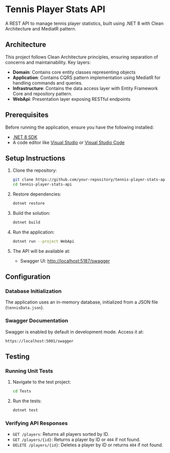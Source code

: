 # Tennis Player Stats API

A REST API to manage tennis player statistics, built using .NET 8 with Clean Architecture and MediatR pattern.

## Architecture

This project follows Clean Architecture principles, ensuring separation of concerns and maintainability. Key layers:

- **Domain**: Contains core entity classes representing objects
- **Application**: Contains CQRS pattern implementation using MediatR for handling commands and queries.
- **Infrastructure**: Contains the data access layer with Entity Framework Core and repository pattern.
- **WebApi**: Presentation layer exposing RESTful endpoints

## Prerequisites

Before running the application, ensure you have the following installed:

- [.NET 8 SDK](https://dotnet.microsoft.com/download/dotnet/8.0)
- A code editor like [Visual Studio](https://visualstudio.microsoft.com/) or [Visual Studio Code](https://code.visualstudio.com/)

## Setup Instructions

1. Clone the repository:

   ```bash
   git clone https://github.com/your-repository/tennis-player-stats-api.git
   cd tennis-player-stats-api
   ```

2. Restore dependencies:

   ```bash
   dotnet restore
   ```

3. Build the solution:

   ```bash
   dotnet build
   ```

4. Run the application:

   ```bash
   dotnet run --project WebApi
   ```

5. The API will be available at:

   - Swagger UI: [http://localhost:5187/swagger](http://localhost:5187/swagger)

## Configuration

### Database Initialization

The application uses an in-memory database, initialized from a JSON file (`tennisData.json`).

### Swagger Documentation

Swagger is enabled by default in development mode. Access it at:

```
https://localhost:5001/swagger
```

## Testing

### Running Unit Tests

1. Navigate to the test project:

   ```bash
   cd Tests
   ```

2. Run the tests:

   ```bash
   dotnet test
   ```

### Verifying API Responses

- `GET /players`: Returns all players sorted by ID.
- `GET /players/{id}`: Returns a player by ID or `404` if not found.
- `DELETE /players/{id}`: Deletes a player by ID or returns `404` if not found.
